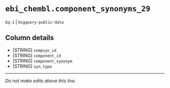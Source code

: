 # `ebi_chembl.component_synonyms_29`
`bq-1` | `bigquery-public-data`

## Column details
* [STRING]    `compsyn_id`
* [STRING]    `component_id`
* [STRING]    `component_synonym`
* [STRING]    `syn_type`

-------------------------------------------------------------------------------
*Do not make edits above this line.*
